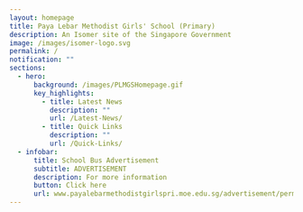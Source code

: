 ```yaml
---
layout: homepage
title: Paya Lebar Methodist Girls' School (Primary)
description: An Isomer site of the Singapore Government
image: /images/isomer-logo.svg
permalink: /
notification: ""
sections:
  - hero:
      background: /images/PLMGSHomepage.gif
      key_highlights:
        - title: Latest News
          description: ""
          url: /Latest-News/
        - title: Quick Links
          description: ""
          url: /Quick-Links/
  - infobar:
      title: School Bus Advertisement
      subtitle: ADVERTISEMENT
      description: For more information
      button: Click here
      url: www.payalebarmethodistgirlspri.moe.edu.sg/advertisement/permalink/schoolbusadvertisement/
---
```

